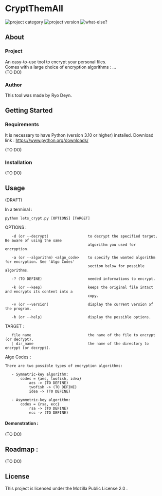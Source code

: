 # CryptThemAll

![project category](https://img.shields.io/badge/Project%20Category-DN-red?style=flat-square)
![project version](https://img.shields.io/badge/Version-DN-brightgreen?style=flat-square)
![what-else?](https://img.shields.io/badge/What%20else-DN-blue?style=flat-square)

## About

### Project

An easy-to-use tool to encrypt your personal files.  
Comes with a large choice of encryption algorithms :
...  
(TO DO)

### Author

This tool was made by Ryo Deyn.

## Getting Started

### Requirements

It is necessary to have Python (version 3.10 or higher) installed.
Download link : https://www.python.org/downloads/

(TO DO)

### Installation

(TO DO)

## Usage

(DRAFT)

In a terminal :
```
python lets_crypt.py [OPTIONS] [TARGET]
```
OPTIONS :
```
   -d (or --decrypt)                  to decrypt the specified target. Be aware of using the same
                                      algorithm you used for encryption.
                                      
   -a (or --algorithm) <algo_code>    to specify the wanted algorithm for encryption. See 'Algo Codes'
                                      section below for possible algorithms.
                                      
   -? (TO DEFINE)                     needed informations to encrypt.
   
   -k (or --keep)                     keeps the original file intact and encrypts its content into a
                                      copy.
                                      
   -v (or --version)                  display the current version of the program.
   
   -h (or --help)                     display the possible options.
``` 
TARGET :
```
   file_name                          the name of the file to encrypt (or decrypt).
   | dir_name                         the name of the directory to encrypt (or decrypt).
```
Algo Codes :
```
There are two possible types of encryption algorithms:
   
   - Symmetric-key algorithm:
       codes = {aes, twofish, idea}
           aes -> (TO DEFINE)
           twofish -> (TO DEFINE)
           idea -> (TO DEFINE)
           
   - Asymmetric-key algorithm:
       codes = {rsa, ecc}
           rsa -> (TO DEFINE)
           ecc -> (TO DEFINE)
```
#### Demonstration :

(TO DO)

## Roadmap :

(TO DO)

## License

This project is licensed under the Mozilla Public License 2.0 .
